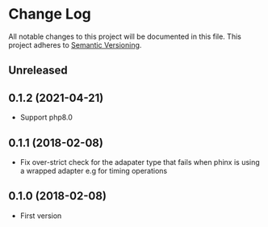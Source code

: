 # Change Log
All notable changes to this project will be documented in this file.
This project adheres to [Semantic Versioning](http://semver.org/).

## Unreleased

## 0.1.2 (2021-04-21)

* Support php8.0

## 0.1.1 (2018-02-08)

* Fix over-strict check for the adapater type that fails when phinx is 
  using a wrapped adapter e.g for timing operations

## 0.1.0 (2018-02-08)

* First version
